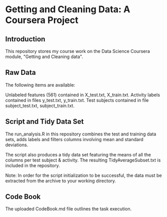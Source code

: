 Getting and Cleaning Data: A Coursera Project
=============================================

Introduction
------------
This repository stores my course work on the Data Science Coursera module, "Getting and Cleaning data".

Raw Data
------------------
The following items are available:

Unlabeled features (561) contained in X_test.txt, X_train.txt. 
Activity labels contained in files y_test.txt, y_train.txt.
Test subjects contained in file subject_test.txt, subject_train.txt.

Script and Tidy Data Set
-------------------------------------
The run_analysis.R in this repository combines the test and training data sets, adds labels and filters columns involving mean and standard deviations.

The script also produces a tidy data set featuring the means of all the columns per test subject & activity.
The resulting TidyAverageSubset.txt is included in the repository.

Note: In order for the script initialization to be successful, the data must be extracted from the archive to your working directory.

Code Book
-------------------
The uploaded CodeBook.md file outlines the task execution.
